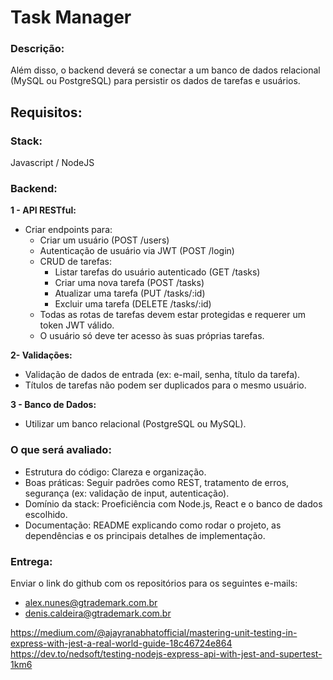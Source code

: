 # Task Manager

### Descrição:

Além disso, o backend deverá se conectar a um banco de dados relacional (MySQL ou PostgreSQL) para persistir os dados de tarefas e usuários.

## Requisitos:

### Stack:

Javascript / NodeJS

### Backend:

**1 - API RESTful:**

- Criar endpoints para:
  - Criar um usuário (POST /users)
  - Autenticação de usuário via JWT (POST /login)
  - CRUD de tarefas:
    - Listar tarefas do usuário autenticado (GET /tasks)
    - Criar uma nova tarefa (POST /tasks)
    - Atualizar uma tarefa (PUT /tasks/:id)
    - Excluir uma tarefa (DELETE /tasks/:id)
  - Todas as rotas de tarefas devem estar protegidas e requerer um token JWT válido.
  - O usuário só deve ter acesso às suas próprias tarefas.

**2- Validações:**

- Validação de dados de entrada (ex: e-mail, senha, título da tarefa).
- Títulos de tarefas não podem ser duplicados para o mesmo usuário.

**3 - Banco de Dados:**

- Utilizar um banco relacional (PostgreSQL ou MySQL).

### O que será avaliado:

- Estrutura do código: Clareza e organização.
- Boas práticas: Seguir padrões como REST, tratamento de erros, segurança (ex: validação de input, autenticação).
- Domínio da stack: Proeficiência com Node.js, React e o banco de dados escolhido.
- Documentação: README explicando como rodar o projeto, as dependências e os principais detalhes de implementação.

### Entrega:

Enviar o link do github com os repositórios para os seguintes e-mails:

- alex.nunes@gtrademark.com.br
- denis.caldeira@gtrademark.com.br

https://medium.com/@ajayranabhatofficial/mastering-unit-testing-in-express-with-jest-a-real-world-guide-18c46724e864
https://dev.to/nedsoft/testing-nodejs-express-api-with-jest-and-supertest-1km6

